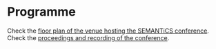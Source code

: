 # Programme

Check the [floor plan of the venue hosting the SEMANTiCS conference](floor_plan.pdf).  
Check the [proceedings and recording of the conference](../page/proceedings).
